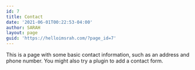 ```yaml
---
id: 7
title: Contact
date: '2021-06-01T00:22:53-04:00'
author: SARAH
layout: page
guid: 'https://helloimsrah.com/?page_id=7'
---
```


This is a page with some basic contact information, such as an address and phone number. You might also try a plugin to add a contact form.